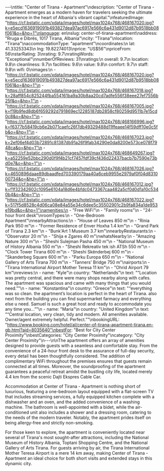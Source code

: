 ---\ntitle: "Center of Tirana - Apartment"\ndescription: "Center of Tirana - Apartment emerges as a modern haven for travelers seeking the ultimate experience in the heart of Albania's vibrant capital."\nfeaturedImage: "https://cf.bstatic.com/xdata/images/hotel/max1024x768/468167020.jpg?k=e5ecd1636919091b493827dea97ac6917e566c6a431d9012d87b9518bb08f061&o=&hp=1"\nlanguage: en\nslug: center-of-tirana-apartment\naddress: "Rruga e Dibrës, 1017 Tirana, Albania"\ncity: "Tirana"\nlocation: "Tirana"\naccommodationType: "apartment"\ncoordinates:\n  lat: 41.33253343\n  lng: 19.82274013\nprice: "US$56"\npriceFrom: 56\nstarRating: 3\nrating: 9.7\nratingWords: "Exceptional"\nnumberOfReviews: 31\nratings:\n  overall: 9.7\n  location: 9.8\n  cleanliness: 9.7\n  facilities: 9.6\n  value: 9.8\n  comfort: 9.7\n  staff: 9.8\n  wifi: 0\nimages:\n  - "https://cf.bstatic.com/xdata/images/hotel/max1024x768/468167020.jpg?k=e5ecd1636919091b493827dea97ac6917e566c6a431d9012d87b9518bb08f061&o=&hp=1"\n  - "https://cf.bstatic.com/xdata/images/hotel/max1024x768/468167018.jpg?k=28aff854c825244fba554161ba9a30b8aa20cd7adfe556f38eee27ef7556b25f&o=&hp=1"\n  - "https://cf.bstatic.com/xdata/images/hotel/max1024x768/468167005.jpg?k=f19b9fed8db6f659292d791869ec12285187db2858cf80259d9511b7e15cd0c8&o=&hp=1"\n  - "https://cf.bstatic.com/xdata/images/hotel/max1024x768/468166996.jpg?k=f6377b58419cb6e2b071caefc26f7db49329488d11ffeaee14f59dff10e0c5fb&o=&hp=1"\n  - "https://cf.bstatic.com/xdata/images/hotel/max1024x768/468167023.jpg?k=2ef06ef4d03b72891c81387db91a26f9fab34290e0da8200e573ce078f7948ca&o=&hp=1"\n  - "https://cf.bstatic.com/xdata/images/hotel/max1024x768/468649267.jpg?k=a52259e52bbc290d0f9f4b21cf7457fdf39cf436d22437bacb7b7590e73bd0e7&o=&hp=1"\n  - "https://cf.bstatic.com/xdata/images/hotel/max1024x768/468167026.jpg?k=4650896daae89dbaadfed703390179aa40a6ceb9955e2979af0f04d831000734&o=&hp=1"\n  - "https://cf.bstatic.com/xdata/images/hotel/max1024x768/468167012.jpg?k=f1f32342602c1095e6104a18d6e4bfdc0473367caa482a5cf0d0d1a10c5340b4&o=&hp=1"\n  - "https://cf.bstatic.com/xdata/images/hotel/max1024x768/468167022.jpg?k=517f5d8528c4d06ca08e84a55e34c6dee5c35502901c2b9fa834a1de953e19bd&o=&hp=1"\namenities:\n  - "Free WiFi"\n  - "Family rooms"\n  - "24-hour front desk"\nroomTypes:\n  - "One-Bedroom Apartment"\nnearbyAttractions:\n  - "House of Leaves 850 m"\n  - "Rinia Park 950 m"\n  - "Former Residence of Enver Hoxha 1.4 km"\n  - "Grand Park of Tirana 2.3 km"\n  - "Bunk'Art 1 Museum 3.7 km"\nnearbyRestaurants:\n  - "Observator 20 m"\n  - "Shija e Zgares 40 m"\nwhatsNearby:\n  - "Amazing Nature 300 m"\n  - "Sheshi Sulejman Pasha 450 m"\n  - "National Museum of History Albania 550 m"\n  - "Sheshi Rekreativ tek ish ATSh 550 m"\n  - "Clock Tower Tirana 600 m"\n  - "Sheshi Skënderbej 600 m"\n  - "Skanderbeg Square 600 m"\n  - "Parku Europa 650 m"\n  - "National Gallery of Arts Tirana 700 m"\n  - "Tanners' Bridge 750 m"\nairports:\n  - "Tirana International Airport Mother Teresa 11 km"\n  - "Ohrid Airport 79 km"\nreviews:\n  - name: "Kyle"\n    country: "Netherlands"\n    text: "“Location was pretty central, and there were many shops nearby along with cafes. The apartment was spacious and came with many things that you would need.”"\n  - name: "Konstantina"\n    country: "Greece"\n    text: "“everything was so clean. the apartment’s location is perfect in the heart of Tirana. also next from the building you can find supermarket farmacy and everything else u need. Samuel is such a great host and ready to accommodate you any time you...”"\n  - name: "Maria"\n    country: "United Kingdom"\n    text: "“Central location, very clean, tidy and modern. All amenities available. Owner/agent extremely helpful. Perfect.”"\nbookingURL: "https://www.booking.com/hotel/al/center-of-tirana-apartment-tirana.en-gb.html?aid=8035640"\nbestFor: "Best for City Center Proximity"\nbestCategories: "City Center Proximity"\ncategory: "City Center Proximity"\n---\n\nThe apartment offers an array of amenities designed to provide guests with a seamless and comfortable stay. From the convenience of a 24-hour front desk to the assurance of full-day security, every detail has been thoughtfully considered. The addition of complimentary WiFi throughout the premises ensures that guests remain connected at all times. Moreover, the soundproofing of the apartment guarantees a peaceful retreat amidst the bustling city life, located merely 4.4 km from the scenic Dajti Ekspres Cable Car.

Accommodation at Center of Tirana - Apartment is nothing short of luxurious, featuring a one-bedroom layout equipped with a flat-screen TV that includes streaming services, a fully equipped kitchen complete with a dishwasher and an oven, and the added convenience of a washing machine. The bathroom is well-appointed with a bidet, while the air-conditioned unit also includes a shower and a dressing room, catering to the needs of the modern traveler. Notably, the apartment prides itself on being allergy-free and strictly non-smoking.

For those keen to explore, the apartment is conveniently located near several of Tirana's most sought-after attractions, including the National Museum of History Albania, Toptani Shopping Centre, and the National Gallery of Arts Tirana. For guests arriving by air, the Tirana International Mother Teresa Airport is a mere 14 km away, making Center of Tirana - Apartment an ideal choice for both short visits and extended stays in this dynamic city.